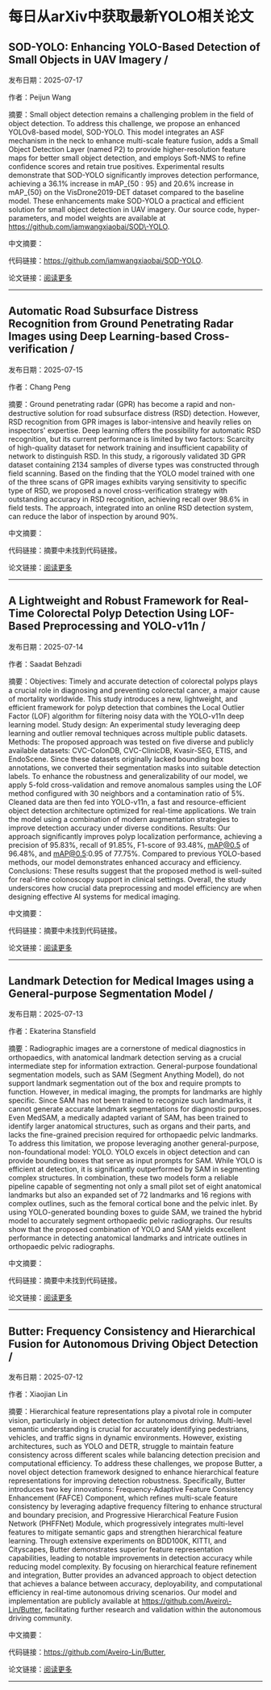 # 每日从arXiv中获取最新YOLO相关论文


## SOD\-YOLO: Enhancing YOLO\-Based Detection of Small Objects in UAV Imagery / 

发布日期：2025-07-17

作者：Peijun Wang

摘要：Small object detection remains a challenging problem in the field of object detection. To address this challenge, we propose an enhanced YOLOv8\-based model, SOD\-YOLO. This model integrates an ASF mechanism in the neck to enhance multi\-scale feature fusion, adds a Small Object Detection Layer \(named P2\) to provide higher\-resolution feature maps for better small object detection, and employs Soft\-NMS to refine confidence scores and retain true positives. Experimental results demonstrate that SOD\-YOLO significantly improves detection performance, achieving a 36.1% increase in mAP$\_\{50:95\}$ and 20.6% increase in mAP$\_\{50\}$ on the VisDrone2019\-DET dataset compared to the baseline model. These enhancements make SOD\-YOLO a practical and efficient solution for small object detection in UAV imagery. Our source code, hyper\-parameters, and model weights are available at https://github.com/iamwangxiaobai/SOD\-YOLO.

中文摘要：


代码链接：https://github.com/iamwangxiaobai/SOD-YOLO.

论文链接：[阅读更多](http://arxiv.org/abs/2507.12727v1)

---


## Automatic Road Subsurface Distress Recognition from Ground Penetrating Radar Images using Deep Learning\-based Cross\-verification / 

发布日期：2025-07-15

作者：Chang Peng

摘要：Ground penetrating radar \(GPR\) has become a rapid and non\-destructive solution for road subsurface distress \(RSD\) detection. However, RSD recognition from GPR images is labor\-intensive and heavily relies on inspectors' expertise. Deep learning offers the possibility for automatic RSD recognition, but its current performance is limited by two factors: Scarcity of high\-quality dataset for network training and insufficient capability of network to distinguish RSD. In this study, a rigorously validated 3D GPR dataset containing 2134 samples of diverse types was constructed through field scanning. Based on the finding that the YOLO model trained with one of the three scans of GPR images exhibits varying sensitivity to specific type of RSD, we proposed a novel cross\-verification strategy with outstanding accuracy in RSD recognition, achieving recall over 98.6% in field tests. The approach, integrated into an online RSD detection system, can reduce the labor of inspection by around 90%.

中文摘要：


代码链接：摘要中未找到代码链接。

论文链接：[阅读更多](http://arxiv.org/abs/2507.11081v1)

---


## A Lightweight and Robust Framework for Real\-Time Colorectal Polyp Detection Using LOF\-Based Preprocessing and YOLO\-v11n / 

发布日期：2025-07-14

作者：Saadat Behzadi

摘要：Objectives: Timely and accurate detection of colorectal polyps plays a crucial role in diagnosing and preventing colorectal cancer, a major cause of mortality worldwide. This study introduces a new, lightweight, and efficient framework for polyp detection that combines the Local Outlier Factor \(LOF\) algorithm for filtering noisy data with the YOLO\-v11n deep learning model.   Study design: An experimental study leveraging deep learning and outlier removal techniques across multiple public datasets.   Methods: The proposed approach was tested on five diverse and publicly available datasets: CVC\-ColonDB, CVC\-ClinicDB, Kvasir\-SEG, ETIS, and EndoScene. Since these datasets originally lacked bounding box annotations, we converted their segmentation masks into suitable detection labels. To enhance the robustness and generalizability of our model, we apply 5\-fold cross\-validation and remove anomalous samples using the LOF method configured with 30 neighbors and a contamination ratio of 5%. Cleaned data are then fed into YOLO\-v11n, a fast and resource\-efficient object detection architecture optimized for real\-time applications. We train the model using a combination of modern augmentation strategies to improve detection accuracy under diverse conditions.   Results: Our approach significantly improves polyp localization performance, achieving a precision of 95.83%, recall of 91.85%, F1\-score of 93.48%, mAP@0.5 of 96.48%, and mAP@0.5:0.95 of 77.75%. Compared to previous YOLO\-based methods, our model demonstrates enhanced accuracy and efficiency.   Conclusions: These results suggest that the proposed method is well\-suited for real\-time colonoscopy support in clinical settings. Overall, the study underscores how crucial data preprocessing and model efficiency are when designing effective AI systems for medical imaging.

中文摘要：


代码链接：摘要中未找到代码链接。

论文链接：[阅读更多](http://arxiv.org/abs/2507.10864v1)

---


## Landmark Detection for Medical Images using a General\-purpose Segmentation Model / 

发布日期：2025-07-13

作者：Ekaterina Stansfield

摘要：Radiographic images are a cornerstone of medical diagnostics in orthopaedics, with anatomical landmark detection serving as a crucial intermediate step for information extraction. General\-purpose foundational segmentation models, such as SAM \(Segment Anything Model\), do not support landmark segmentation out of the box and require prompts to function. However, in medical imaging, the prompts for landmarks are highly specific. Since SAM has not been trained to recognize such landmarks, it cannot generate accurate landmark segmentations for diagnostic purposes. Even MedSAM, a medically adapted variant of SAM, has been trained to identify larger anatomical structures, such as organs and their parts, and lacks the fine\-grained precision required for orthopaedic pelvic landmarks. To address this limitation, we propose leveraging another general\-purpose, non\-foundational model: YOLO. YOLO excels in object detection and can provide bounding boxes that serve as input prompts for SAM. While YOLO is efficient at detection, it is significantly outperformed by SAM in segmenting complex structures. In combination, these two models form a reliable pipeline capable of segmenting not only a small pilot set of eight anatomical landmarks but also an expanded set of 72 landmarks and 16 regions with complex outlines, such as the femoral cortical bone and the pelvic inlet. By using YOLO\-generated bounding boxes to guide SAM, we trained the hybrid model to accurately segment orthopaedic pelvic radiographs. Our results show that the proposed combination of YOLO and SAM yields excellent performance in detecting anatomical landmarks and intricate outlines in orthopaedic pelvic radiographs.

中文摘要：


代码链接：摘要中未找到代码链接。

论文链接：[阅读更多](http://arxiv.org/abs/2507.11551v1)

---


## Butter: Frequency Consistency and Hierarchical Fusion for Autonomous Driving Object Detection / 

发布日期：2025-07-12

作者：Xiaojian Lin

摘要：Hierarchical feature representations play a pivotal role in computer vision, particularly in object detection for autonomous driving. Multi\-level semantic understanding is crucial for accurately identifying pedestrians, vehicles, and traffic signs in dynamic environments. However, existing architectures, such as YOLO and DETR, struggle to maintain feature consistency across different scales while balancing detection precision and computational efficiency. To address these challenges, we propose Butter, a novel object detection framework designed to enhance hierarchical feature representations for improving detection robustness. Specifically, Butter introduces two key innovations: Frequency\-Adaptive Feature Consistency Enhancement \(FAFCE\) Component, which refines multi\-scale feature consistency by leveraging adaptive frequency filtering to enhance structural and boundary precision, and Progressive Hierarchical Feature Fusion Network \(PHFFNet\) Module, which progressively integrates multi\-level features to mitigate semantic gaps and strengthen hierarchical feature learning. Through extensive experiments on BDD100K, KITTI, and Cityscapes, Butter demonstrates superior feature representation capabilities, leading to notable improvements in detection accuracy while reducing model complexity. By focusing on hierarchical feature refinement and integration, Butter provides an advanced approach to object detection that achieves a balance between accuracy, deployability, and computational efficiency in real\-time autonomous driving scenarios. Our model and implementation are publicly available at https://github.com/Aveiro\-Lin/Butter, facilitating further research and validation within the autonomous driving community.

中文摘要：


代码链接：https://github.com/Aveiro-Lin/Butter,

论文链接：[阅读更多](http://arxiv.org/abs/2507.13373v1)

---

